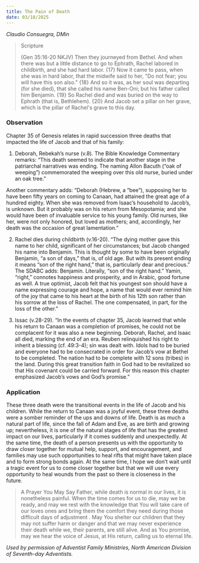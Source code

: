 ```yaml
---
title: The Pain of Death
date: 03/18/2025
---
```


_Claudio Consuegra, DMin_

> <p>Scripture</p>
> (Gen 35:16-20 NKJV) Then they journeyed from Bethel. And when there was but a little distance to go to Ephrath, Rachel labored in childbirth, and she had hard labor. {17} Now it came to pass, when she was in hard labor, that the midwife said to her, "Do not fear; you will have this son also." {18} And so it was, as her soul was departing (for she died), that she called his name Ben-Oni; but his father called him Benjamin. {19} So Rachel died and was buried on the way to Ephrath (that is, Bethlehem). {20} And Jacob set a pillar on her grave, which is the pillar of Rachel's grave to this day.

### Observation

Chapter 35 of Genesis relates in rapid succession three deaths that impacted the life of Jacob and that of his family:

1. Deborah, Rebekah’s nurse (v.8). The Bible Knowledge Commentary remarks: “This death seemed to indicate that another stage in the patriarchal narratives was ending. The naming Allon Bacuth (“oak of weeping”) commemorated the weeping over this old nurse, buried under an oak tree.”

Another commentary adds: “Deborah (Hebrew, a “bee”), supposing her to have been fifty years on coming to Canaan, had attained the great age of a hundred eighty. When she was removed from Isaac’s household to Jacob’s, is unknown. But it probably was on his return from Mesopotamia; and she would have been of invaluable service to his young family. Old nurses, like her, were not only honored, but loved as mothers; and, accordingly, her death was the occasion of great lamentation.”

2. Rachel dies during childbirth (v.16-20). “The dying mother gave this name to her child, significant of her circumstances; but Jacob changed his name into Benjamin. This is thought by some to have been originally Benjamin, “a son of days,” that is, of old age. But with its present ending it means “son of the right hand,” that is, particularly dear and precious.” The SDABC adds: Benjamin. Literally, “son of the right hand.” Yamin, “right,” connotes happiness and prosperity, and in Arabic, good fortune as well. A true optimist, Jacob felt that his youngest son should have a name expressing courage and hope, a name that would ever remind him of the joy that came to his heart at the birth of his 12th son rather than his sorrow at the loss of Rachel. The one compensated, in part, for the loss of the other.”

3. Issac (v.28-29). “In the events of chapter 35, Jacob learned that while his return to Canaan was a completion of promises, he could not be complacent for it was also a new beginning. Deborah, Rachel, and Isaac all died, marking the end of an era. Reuben relinquished his right to inherit a blessing (cf. 49:3-4); sin was dealt with. Idols had to be buried and everyone had to be consecrated in order for Jacob’s vow at Bethel to be completed. The nation had to be complete with 12 sons (tribes) in the land. During this great transition faith in God had to be revitalized so that His covenant could be carried forward. For this reason this chapter emphasized Jacob’s vows and God’s promise.”

### Application

These three death were the transitional events in the life of Jacob and his children. While the return to Canaan was a joyful event, these three deaths were a somber reminder of the ups and downs of life. Death is as much a natural part of life, since the fall of Adam and Eve, as are birth and growing up; nevertheless, it is one of the natural stages of life that has the greatest impact on our lives, particularly if it comes suddenly and unexpectedly. At the same time, the death of a person presents us with the opportunity to draw closer together for mutual help, support, and encouragement, and families may use such opportunities to heal rifts that might have taken place and to form strong bonds again. At the same time, I hope we don’t wait until a tragic event for us to come closer together but that we will use every opportunity to heal wounds from the past so there is closeness in the future.

> <callout>A Prayer You May Say</callout>
> Father, while death is normal in our lives, it is nonetheless painful. When the time comes for us to die, may we be ready, and may we rest with the knowledge that You will take care of our loves ones and bring them the comfort they need during those difficult days of adjustment . May You shelter our children that they may not suffer harm or danger and that we may never experience their death while we, their parents, are still alive. And as You promise, may we hear the voice of Jesus, at His return, calling us to eternal life.

_Used by permission of Adventist Family Ministries, North American Division of Seventh-day Adventists._